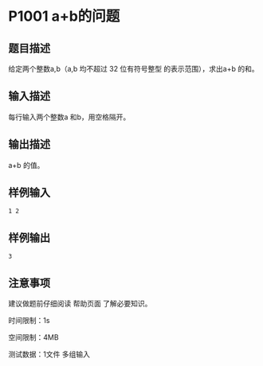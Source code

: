 # P1001 a+b的问题

## 题目描述
给定两个整数a,b（a,b 均不超过 32 位有符号整型 的表示范围），求出a+b 的和。

## 输入描述
每行输入两个整数a 和b，用空格隔开。

## 输出描述
a+b 的值。

## 样例输入
```
1 2
```

## 样例输出
```
3
```

## 注意事项
建议做题前仔细阅读 帮助页面 了解必要知识。

时间限制：1s

空间限制：4MB

测试数据：1文件 多组输入
